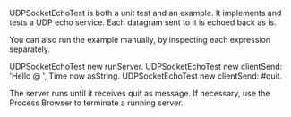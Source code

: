 UDPSocketEchoTest is both a unit test and an example.It implements and tests a UDP echo service.Each datagram sent to it is echoed back as is.You can also run the example manually,by inspecting each expression separately.  UDPSocketEchoTest new runServer.  UDPSocketEchoTest new clientSend: 'Hello @ ', Time now asString.  UDPSocketEchoTest new clientSend: #quit.The server runs until it receives quit as message. If necessary, use the Process Browser to terminate a running server.